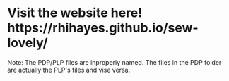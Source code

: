 <h1>Visit the website here! https://rhihayes.github.io/sew-lovely/</h1>

Note: The PDP/PLP files are inproperly named. The files in the PDP folder are actually the PLP's files and vise versa.
